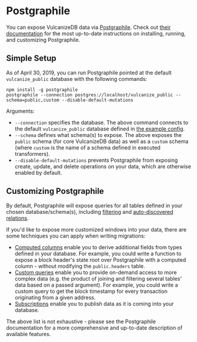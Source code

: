 # Postgraphile

You can expose VulcanizeDB data via [Postgraphile](https://github.com/graphile/postgraphile).
Check out [their documentation](https://www.graphile.org/postgraphile/) for the most up-to-date instructions on installing, running, and customizing Postgraphile.

## Simple Setup

As of April 30, 2019, you can run Postgraphile pointed at the default `vulcanize_public` database with the following commands:

```
npm install -g postgraphile
postgraphile --connection postgres://localhost/vulcanize_public --schema=public,custom --disable-default-mutations
```

Arguments:
- `--connection` specifies the database. The above command connects to the default `vulcanize_public` database defined in [the example config](../staging/environments/public.toml.example).
- `--schema` defines what schema(s) to expose. The above exposes the `public` schema (for core VulcanizeDB data) as well as a `custom` schema (where `custom` is the name of a schema defined in executed transformers).
- `--disable-default-mutations` prevents Postgraphile from exposing create, update, and delete operations on your data, which are otherwise enabled by default.

## Customizing Postgraphile

By default, Postgraphile will expose queries for all tables defined in your chosen database/schema(s), including [filtering](https://www.graphile.org/postgraphile/filtering/) and [auto-discovered relations](https://www.graphile.org/postgraphile/relations/).

If you'd like to expose more customized windows into your data, there are some techniques you can apply when writing migrations:

- [Computed columns](https://www.graphile.org/postgraphile/computed-columns/) enable you to derive additional fields from types defined in your database.
For example, you could write a function to expose a block header's state root over Postgraphile with a computed column - without modifying the `public.headers` table.
- [Custom queries](https://www.graphile.org/postgraphile/custom-queries/) enable you to provide on-demand access to more complex data (e.g. the product of joining and filtering several tables' data based on a passed argument).
For example, you could write a custom query to get the block timestamp for every transaction originating from a given address.
- [Subscriptions](https://www.graphile.org/postgraphile/subscriptions/) enable you to publish data as it is coming into your database.

The above list is not exhaustive - please see the Postgraphile documentation for a more comprehensive and up-to-date description of available features.